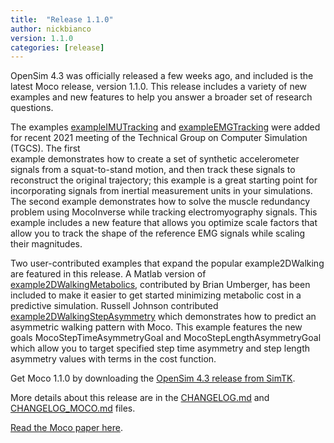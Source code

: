 ```yaml
---
title:  "Release 1.1.0"
author: nickbianco
version: 1.1.0
categories: [release]
---
```

OpenSim 4.3 was officially released a few weeks ago, and included is the latest
Moco release, version 1.1.0. This release includes a variety of new examples and
new features to help you answer a broader set of research questions.

The examples [exampleIMUTracking](https://github.com/opensim-org/opensim-core/tree/master/Bindings/Java/Matlab/examples/Moco/exampleSquatToStand/exampleIMUTracking)
and [exampleEMGTracking](https://github.com/opensim-org/opensim-core/tree/master/Bindings/Java/Matlab/examples/Moco/exampleEMGTracking)
were added for recent 2021 meeting of the Technical Group on Computer Simulation (TGCS). The first  
example demonstrates how to create a set of synthetic accelerometer signals from a squat-to-stand
motion, and then track these signals to reconstruct the original trajectory; this example is a 
great starting point for incorporating signals from inertial measurement units in your simulations.
The second example demonstrates how to solve the muscle redundancy problem using MocoInverse while
tracking electromyography signals. This example includes a new feature that allows you optimize 
scale factors that allow you to track the shape of the reference EMG signals while scaling their
magnitudes.

Two user-contributed examples that expand the popular example2DWalking are featured in this 
release. A Matlab version of [example2DWalkingMetabolics](https://github.com/opensim-org/opensim-core/blob/master/Bindings/Java/Matlab/examples/Moco/example2DWalking/example2DWalkingMetabolics.m), 
contributed by Brian Umberger, has been included to make it easier to get started minimizing 
metabolic cost in a predictive simulation. Russell Johnson contributed [example2DWalkingStepAsymmetry](https://github.com/opensim-org/opensim-core/blob/master/Bindings/Java/Matlab/examples/Moco/example2DWalking/example2DWalkingStepAsymmetry.m) which demonstrates how to predict an asymmetric walking pattern
with Moco. This example features the new goals MocoStepTimeAsymmetryGoal and MocoStepLengthAsymmetryGoal
which allow you to target specified step time asymmetry and step length asymmetry values with
terms in the cost function.

Get Moco 1.1.0 by downloading the [OpenSim 4.3 release from SimTK](https://simtk.org/frs/?group_id=91).

More details about this release are in the [CHANGELOG.md](https://github.com/opensim-org/opensim-core/blob/master/CHANGELOG.md) 
and [CHANGELOG_MOCO.md](https://github.com/opensim-org/opensim-core/blob/master/CHANGELOG_MOCO.md) files.

[Read the Moco paper here](https://journals.plos.org/ploscompbiol/article?id=10.1371/journal.pcbi.1008493). 
